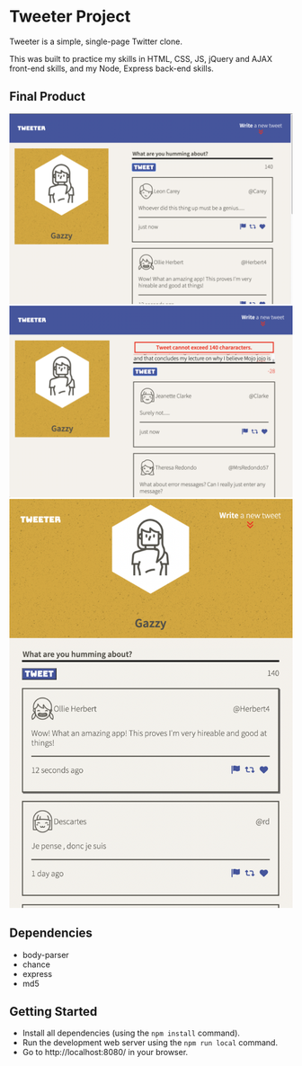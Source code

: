# Tweeter Project

Tweeter is a simple, single-page Twitter clone.

This was built to practice my skills in HTML, CSS, JS, jQuery and AJAX front-end skills, and my Node, Express back-end skills.

## Final Product

!["screenshot description"](https://github.com/ItsGentleBen/tweeter/blob/master/docs/desktop-layout.png)
!["screenshot description"](https://github.com/ItsGentleBen/tweeter/blob/master/docs/error-message.png)
!["screenshot description"](https://github.com/ItsGentleBen/tweeter/blob/master/docs/ipad-layout.png)

## Dependencies

- body-parser
- chance
- express
- md5

## Getting Started

- Install all dependencies (using the `npm install` command).
- Run the development web server using the `npm run local` command.
- Go to http://localhost:8080/ in your browser.

